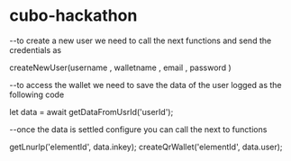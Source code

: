 # cubo-hackathon

--to create a new user we need to call the next functions and send the credentials as

createNewUser(username <string required>, walletname <string required>, email <string optional>, password <string optional>)

--to access the wallet we need to save the data of the user logged as the following code

let data = await getDataFromUsrId('userId');

--once the data is settled configure you can call the next to functions

getLnurlp('elementId', data.inkey);
createQrWallet('elementId', data.user);
